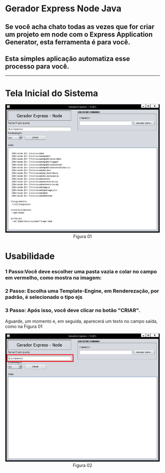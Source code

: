 # Gerador Express Node Java

## Se você acha chato todas as vezes que for criar um projeto em node com o Express Application Generator, esta ferramenta é para você.

## Esta simples aplicação automatiza esse processo para você.

<hr />

# Tela Inicial do Sistema

<img src="https://github.com/TaffarelXavier/gerador-express-node-java/blob/master/imagens/tela-inicial.png?raw=true" />
<div style="text-align:center; width:100%;">Figura 01</div>

# Usabilidade

### 1 Passo:Você deve escolher uma pasta vazia e colar no campo em vermelho, como mostra na imagem:
### 2 Passo: Escolha uma Template-Engine, em Renderezação, por padrão, é selecionado o tipo ejs 
### 3 Passo: Após isso, você deve clicar no botão "CRIAR".
Aguarde, um momento e, em seguida, aparecerá um texto no campo saída, como na Figura 01

<img src="https://github.com/TaffarelXavier/gerador-express-node-java/raw/master/imagens/pasta.png?raw=true" />
<div style="text-align:center; width:100%;">Figura 02</div>